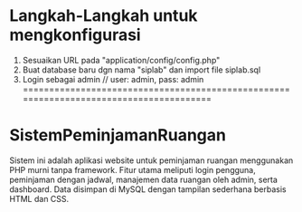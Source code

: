 
# Langkah-Langkah untuk mengkonfigurasi

1. Sesuaikan URL pada "application/config/config.php"
2. Buat database baru dgn nama "siplab" dan import file siplab.sql
3. Login sebagai admin // user: admin, pass: admin
=======================================================================================
# SistemPeminjamanRuangan
Sistem ini adalah aplikasi website untuk peminjaman ruangan menggunakan PHP murni tanpa framework. Fitur utama meliputi login pengguna, peminjaman dengan jadwal, manajemen data ruangan oleh admin, serta dashboard. Data disimpan di MySQL dengan tampilan sederhana berbasis HTML dan CSS.

